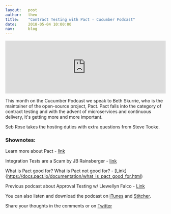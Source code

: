```yaml
---
layout:   post
author:   theo
title:    "Contract Testing with Pact - Cucumber Podcast"
date:     2018-05-04 10:00:00
nav:      blog
---
```

<iframe width="100%" height="166" scrolling="no" frameborder="no" allow="autoplay" src="https://w.soundcloud.com/player/?url=https%3A//api.soundcloud.com/tracks/439288236&color=%2300cc11&auto_play=false&hide_related=false&show_comments=true&show_user=true&show_reposts=false&show_teaser=true"></iframe>

This month on the Cucumber Podcast we speak to Beth Skurrie, who is the maintainer of the open-source project, Pact. Pact falls into the category of contract testing and with the advent of microservices and continuous delivery, it's getting more and more important.

Seb Rose takes the hosting duties with extra questions from Steve Tooke.

### Shownotes:

Learn more about Pact - [link](https://docs.pact.io/)

Integration Tests are a Scam by JB Rainsberger - [link](http://blog.thecodewhisperer.com/permalink/integrated-tests-are-a-scam)

What is Pact good for? What is Pact not good for? - [Link]{https://docs.pact.io/documentation/what_is_pact_good_for.html)

Previous podcast about Approval Testing w/ Llewellyn Falco - [Link](https://cucumber.io/blog/2017/01/26/approval-testing)

You can also listen and download the podcast on [iTunes](https://itunes.apple.com/gb/podcast/cucumber-podcast-rss/id1078896635) and [Stitcher](http://www.stitcher.com/s?fid=81999&refid=stpr). 

Share your thoughts in the comments or on [Twitter](https://twitter.com/cucumberbdd)
